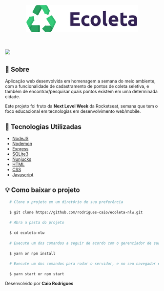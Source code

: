 <h1 align="center">
  <img src="./public/assets/logo.svg">
</h1>

<h1>
  <img src="./public/apresentacao.gif" >
</h1>

## :memo: Sobre

Aplicação web desenvolvida em homenagem a semana do meio ambiente, com a funcionalidade de cadastramento de pontos de coleta seletiva, e também de encontrar/pesquisar quais pontos existem em uma determinada cidade.

Este projeto foi fruto da **Next Level Week** da Rocketseat, semana que tem o foco educacional em tecnologias em desenvolvimento web/mobile.

## :art: Tecnologias Utilizadas

- [NodeJS](https://nodejs.org/en/)
- [Nodemon](https://nodemon.io/)
- [Express](https://expressjs.com/)
- [SQLite3](https://www.npmjs.com/package/sqlite3)
- [Nunjucks](https://mozilla.github.io/nunjucks/)
- [HTML](https://developer.mozilla.org/pt-BR/docs/Web/HTML)
- [CSS](https://developer.mozilla.org/pt-BR/docs/Web/CSS)
- [Javascript](https://developer.mozilla.org/pt-BR/docs/Web/JavaScript)

## :bulb: Como baixar o projeto

```bash
  # Clone o projeto em um diretório de sua preferência

  $ git clone https://github.com/rodrigues-caio/ecoleta-nlw.git

  # Abra a pasta do projeto

  $ cd ecoleta-nlw

  # Execute um dos comandos a seguir de acordo com o gerenciador de sua preferência

  $ yarn or npm install

  # Execute um dos comandos para rodar o servidor, e no seu navegador entre no localhost:3002

  $ yarn start or npm start

```

Desenvolvido por **Caio Rodrigues**
